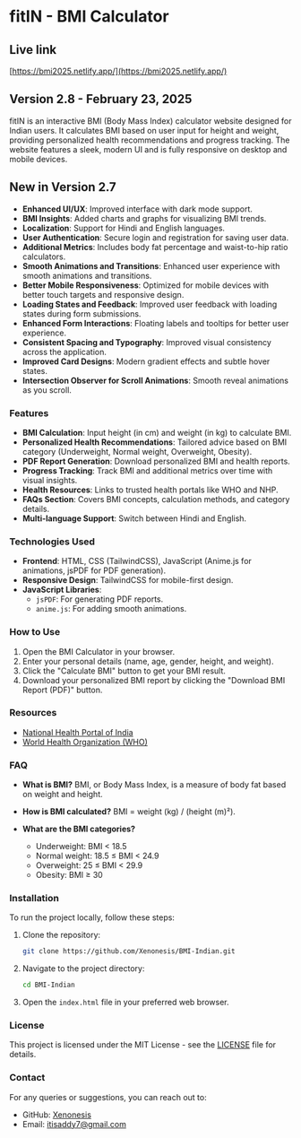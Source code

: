 # fitIN - BMI Calculator

## Live link
[https://bmi2025.netlify.app/](https://bmi2025.netlify.app/)

## Version 2.8 - February 23, 2025

fitIN is an interactive BMI (Body Mass Index) calculator website designed for Indian users. It calculates BMI based on user input for height and weight, providing personalized health recommendations and progress tracking. The website features a sleek, modern UI and is fully responsive on desktop and mobile devices.

## New in Version 2.7

- **Enhanced UI/UX**: Improved interface with dark mode support.
- **BMI Insights**: Added charts and graphs for visualizing BMI trends.
- **Localization**: Support for Hindi and English languages.
- **User Authentication**: Secure login and registration for saving user data.
- **Additional Metrics**: Includes body fat percentage and waist-to-hip ratio calculators.
- **Smooth Animations and Transitions**: Enhanced user experience with smooth animations and transitions.
- **Better Mobile Responsiveness**: Optimized for mobile devices with better touch targets and responsive design.
- **Loading States and Feedback**: Improved user feedback with loading states during form submissions.
- **Enhanced Form Interactions**: Floating labels and tooltips for better user experience.
- **Consistent Spacing and Typography**: Improved visual consistency across the application.
- **Improved Card Designs**: Modern gradient effects and subtle hover states.
- **Intersection Observer for Scroll Animations**: Smooth reveal animations as you scroll.

### Features
- **BMI Calculation**: Input height (in cm) and weight (in kg) to calculate BMI.
- **Personalized Health Recommendations**: Tailored advice based on BMI category (Underweight, Normal weight, Overweight, Obesity).
- **PDF Report Generation**: Download personalized BMI and health reports.
- **Progress Tracking**: Track BMI and additional metrics over time with visual insights.
- **Health Resources**: Links to trusted health portals like WHO and NHP.
- **FAQs Section**: Covers BMI concepts, calculation methods, and category details.
- **Multi-language Support**: Switch between Hindi and English.

### Technologies Used
- **Frontend**: HTML, CSS (TailwindCSS), JavaScript (Anime.js for animations, jsPDF for PDF generation).
- **Responsive Design**: TailwindCSS for mobile-first design.
- **JavaScript Libraries**:
  - `jsPDF`: For generating PDF reports.
  - `anime.js`: For adding smooth animations.

### How to Use
1. Open the BMI Calculator in your browser.
2. Enter your personal details (name, age, gender, height, and weight).
3. Click the "Calculate BMI" button to get your BMI result.
4. Download your personalized BMI report by clicking the "Download BMI Report (PDF)" button.

### Resources
- [National Health Portal of India](https://www.nhp.gov.in)
- [World Health Organization (WHO)](https://www.who.int)

### FAQ
- **What is BMI?**
  BMI, or Body Mass Index, is a measure of body fat based on weight and height.

- **How is BMI calculated?**
  BMI = weight (kg) / (height (m)²).

- **What are the BMI categories?**
  - Underweight: BMI < 18.5
  - Normal weight: 18.5 ≤ BMI < 24.9
  - Overweight: 25 ≤ BMI < 29.9
  - Obesity: BMI ≥ 30

### Installation
To run the project locally, follow these steps:

1. Clone the repository:
    ```bash
    git clone https://github.com/Xenonesis/BMI-Indian.git
    ```

2. Navigate to the project directory:
    ```bash
    cd BMI-Indian
    ```

3. Open the `index.html` file in your preferred web browser.

### License
This project is licensed under the MIT License - see the [LICENSE](LICENSE) file for details.

### Contact
For any queries or suggestions, you can reach out to:
- GitHub: [Xenonesis](https://github.com/Xenonesis)
- Email: [itisaddy7@gmail.com](mailto:itisaddy7@gmail.com)
